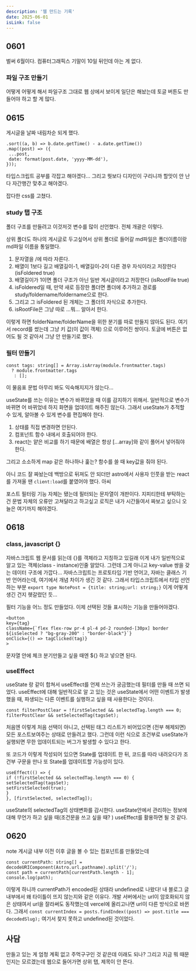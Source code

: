 ```yaml
---
description: '웹 만드는 기록'
date: 2025-06-01
isLink: false
---
```


## 0601

벌써 6월이다. 컴퓨터그래픽스 기말이 10일 뒤인데 아는 게 없다.

### 파일 구조 만들기

어떻게 어떻게 해서 파일구조 그대로 웹 상에서 보이게 일단은 해놨는데 토글 버튼도 만들어야 하고 할 게 많다.

## 0615

게시글을 날짜 내림차순 되게 했다.

```
.sort((a, b) => b.date.getTime() - a.date.getTime())
.map((post) => ({
 ...post,
 date: format(post.date, 'yyyy-MM-dd'),
}));
```

타입스크립트 공부를 각잡고 해야겠다...
그리고 뭣보다 디자인이 구리니까 할맛이 안 난다 자간행간 맞추고 해야겠다.

잡다한 css를 고쳤다.

### study 탭 구조

폴더 구조를 만들려고 이것저것 변수를 많이 선언했다.
전체 개괄은 이렇다.

상위 폴더도 하나의 게시글로 두고싶어서 상위 폴더로 들어갈 md파일은 폴더이름이랑 md파일 이름을 통일했다.

1. 문자열을 /에 따라 자른다.
2. 배열이 1보다 길고 배열길이-1, 배열길이-2이 다른 경우 자식이라고 저장한다(isFoldered true)
3. 배열길이가 1이면 폴더 구조가 아닌 일반 게시글이라고 저장한다 (isRootFile true)
4. isFoldered일 때, 만약 새로 등장한 폴더면 폴더에 추가하고 경로를 study/foldername/foldername으로 한다.
5. 그리고 그 isFoldered 된 개체는 그 폴더의 자식으로 추가한다.
6. isRootFile은 그냥 따로 ...뭐... 알아서 한다.

이렇게 하면 folderName/folderName을 위한 분기를 따로 만들지 않아도 된다.
여기서 record를 썼는데 그냥 키 값(이 값이 객체) 으로 이루어진 쌍이다.
토글에 버튼은 없어도 될 것 같아서 그냥 안 만들기로 했다.

### 필터 만들기

```
const tags: string[] = Array.isArray(module.frontmatter.tags)
  ? module.frontmatter.tags
   : [];
```

이 물음표 문법 아무리 봐도 익숙해지지가 않는다...

useState를 쓰는 이유는 변수가 바뀌었을 때 이를 감지하기 위해서.
일반적으로 변수가 바뀌면 어 바뀌었네 하지 화면을 업데이트 해주진 않는다.
그래서 useState가 추적할 수 있게, 알아볼 수 있게 변수를 편집해야 한다.

1. 상태를 직접 변경하면 안된다.
2. 컴포넌트 함수 내에서 호출되어야 한다.
3. react는 얕은 비교를 하기 때문에 배열은 항상 [...array]와 같이 풀어서 넣어줘야 한다.

그리고 소소하게 map 같은 하나하나 훑는? 함수를 쓸 때 key값을 줘야 된다.

아니 코드 잘 짜놨는데 백방으로 뒤져도 안 되더만 astro에서 사용자 인풋을 받는 react를 가져올 땐 `client:load`를 붙였어야 했다.
아씨

포스트 필터링 기능 자체는 됐는데 필터되는 문자열이 개판이다. 지피티한테 부탁하는 건 문법 자체의 오류만 고쳐달라고 하고싶고 로직은 내가 시간들여서 짜보고 싶으니 오늘은 여기까지 해야겠다.

## 0618

### class, javascript {}

자바스크립트 웹 문서를 읽는데 {}를 객체라고 지칭하고 있길래 이게 내가 일반적으로 알고 있는 객체(class - instance)인줄 알았다. 그런데 그게 아니고 key-value 쌍을 갖는 데이터 구조에 가깝다... 자바스크립트는 프로토타입 기반 언어고, 자바는 클래스 기반 언어라는데, 여기에서 개념 차이가 생긴 것 같다. 그래서 타입스크립트에서 타입 선언하는 부분 `export type NotePost = {title: string;url: string;}` 이게 어떻게 생긴 건지 헷갈렸던 듯...

필터 기능을 어느 정도 만들었다. 이제 선택된 것들 표시하는 기능을 만들어야겠다.

```
<button
key={tag}
className={`flex flex-row pr-4 pl-4 pd-2 rounded-[30px] border
${isSelected ? "bg-gray-200" : "border-black"}`}
onClick={() => tagClicked(tag)}
>
```

문자열 안에 체크 분기만들고 싶을 때엔 ${} 하고 넣으면 된다.

### useEffect

useState 랑 같이 합쳐서 useEffect를 언제 쓰는가 궁금했는데 필터를 만들 때 쓰면 되었다.
useEffect에 대해 일반적으로 알 고 있는 것은 useState에서 어떤 이벤트가 발생했을 때, 파생되는 다른 이벤트를 실행하고 싶을 때 사용한다는 것이다.

```
const filterPostClear = !firstSelected && selectedTag.length === 0;
filterPostClear && setSelectedTag(tagsSet);
```

처음엔 이렇게 처음 선택이 아니고, 선택된 태그 리스트가 비어있으면 (전부 해제되면) 모든 포스트보여주는 상태로 만들려고 했다. 그런데 이런 식으로 조건부로 useState가 실행되면 무한 업데이트되는 버그가 발생할 수 있다고 한다.

또 코드가 이렇게 작성되어 있으면 State를 업데이트 한 뒤, 코드를 따라 내려오다가 조건부 구문을 만나 또 State를 업데이트할 가능성이 있다.

```
useEffect(() => {
if (!firstSelected && selectedTag.length === 0) {
setSelectedTag(tagsSet);
setFirstSelected(true);
}
}, [firstSelected, selectedTag]);
```

useState의 selectedTag의 상태변화를 감시한다. useState안에서 관리하는 정보에 대해 무언가 하고 싶을 때(조건문을 쓰고 싶을 때? ) useEffect를 활용하면 될 것 같다.

## 0620

note 게시글 내부 이전 이후 글을 볼 수 있는 컴포넌트를 만들었는데

```
const currentPath: string[] = decodeURIComponent(Astro.url.pathname).split('/');
const path = currentPath[currentPath.length - 1];
console.log(path);
```

이렇게 하니까 currentPath가 encoded된 상태라 undefined로 나왔다! 내 블로그 글 내부에서 왜 타이틀이 뜨지 않는지와 같은 이유다. 개발 서버에서는 url이 암호화되지 않은 상태여서 url을 잘라써도 동작했는데 vercel에 올리고나면 url이 다른 방식으로 바뀐다. 그래서
`const currentIndex = posts.findIndex((post) => post.title === decodedSlug);` 여기서 찾지 못하고 undefined된 것이었다.

## 사담

만들고 있는 게 엄청 계획 없고 주먹구구인 것 같은데 이래도 되나?
그리고 지금 뭐 때문인지는 모르겠는데 웹으로 들어가면 상위 탭, 제목이 안 뜬다.

